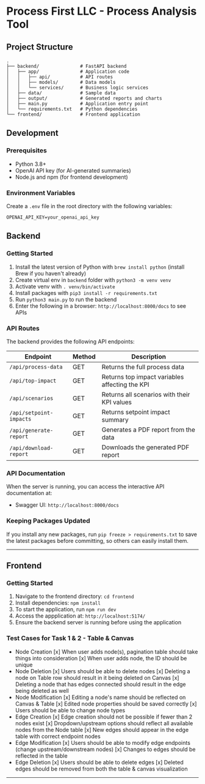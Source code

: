 # Process First LLC - Process Analysis Tool

## Project Structure
```
.
├── backend/               # FastAPI backend
│   ├── app/               # Application code
│   │   ├── api/           # API routes
│   │   ├── models/        # Data models
│   │   └── services/      # Business logic services
│   ├── data/              # Sample data
│   ├── output/            # Generated reports and charts
│   ├── main.py            # Application entry point
│   └── requirements.txt   # Python dependencies
└── frontend/              # Frontend application
```

## Development
### Prerequisites
- Python 3.8+
- OpenAI API key (for AI-generated summaries)
- Node.js and npm (for frontend development)

### Environment Variables
Create a `.env` file in the root directory with the following variables:
```
OPENAI_API_KEY=your_openai_api_key
```

## Backend

### Getting Started
1. Install the latest version of Python with `brew install python` (install Brew if you haven't already)
2. Create virtual env in `backend` folder with `python3 -m venv venv`
3. Activate venv with `. venv/bin/activate`
4. Install packages with `pip3 install -r requirements.txt`
5. Run `python3 main.py` to run the backend
6. Enter the following in a browser: `http://localhost:8000/docs` to see APIs

### API Routes
The backend provides the following API endpoints:

| Endpoint | Method | Description |
|----------|--------|-------------|
| `/api/process-data` | GET | Returns the full process data |
| `/api/top-impact` | GET | Returns top impact variables affecting the KPI |
| `/api/scenarios` | GET | Returns all scenarios with their KPI values |
| `/api/setpoint-impacts` | GET | Returns setpoint impact summary |
| `/api/generate-report` | GET | Generates a PDF report from the data |
| `/api/download-report` | GET | Downloads the generated PDF report |

### API Documentation

When the server is running, you can access the interactive API documentation at:
- Swagger UI: `http://localhost:8000/docs`

### Keeping Packages Updated
If you install any new packages, run `pip freeze > requirements.txt` to save the latest packages before committing, so others can easily install them.

---

## Frontend
### Getting Started
1. Navigate to the frontend directory: `cd frontend`
2. Install dependencies: `npm install`
3. To start the application, run `npm run dev`
4. Access the appplication at: `http://localhost:5174/`
5. Ensure the backend server is running before using the application

### Test Cases for Task 1 & 2 - Table & Canvas
- Node Creation
[x] When user adds node(s), pagination table should take things into consideration
[x] When user adds node, the ID should be unique
- Node Deletion
[x] Users should be able to delete nodes
[x] Deleting a node on Table row should result in it being deleted on Canvas
[x] Deleting a node that has edges connected should result in the edge being deleted as well 
- Node Modification
[x] Editing a node's name should be reflected on Canvas & Table
[x] Edited node properties should be saved correctly
[x] Users should be able to change node types
- Edge Creation
[x] Edge creation should not be possible if fewer than 2 nodes exist
[x] Dropdown/upstream options should reflect all available nodes from the Node table
[x] New edges should appear in the edge table with correct endpoint nodes
- Edge Modification
[x] Users should be able to modify edge endpoints (change upstream/downstream nodes)
[x] Changes to edges should be reflected in the table
- Edge Deletion
[x] Users should be able to delete edges
[x] Deleted edges should be removed from both the table & canvas visualization

---
